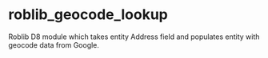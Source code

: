 # roblib_geocode_lookup
Roblib D8 module which takes entity Address field and populates entity with geocode data from Google.
